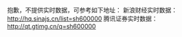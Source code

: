 抱歉，不提供实时数据，可参考如下地址：
新浪财经实时数据：http://hq.sinajs.cn/list=sh600000
腾讯证券实时数据：http://qt.gtimg.cn/q=sh600000